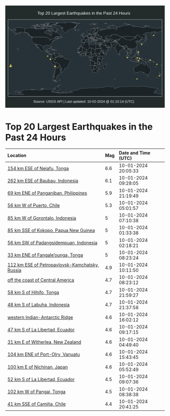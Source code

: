 ![Map](./map.png)

# Top 20 Largest Earthquakes in the Past 24 Hours

| Location | Mag | Date and Time (UTC) |
|:---|:---|:---|
| [154 km ESE of Neiafu, Tonga](https://earthquake.usgs.gov/earthquakes/eventpage/us7000nhjw) | 6.6 | 10-01-2024 20:05:33 |
| [262 km ESE of Baubau, Indonesia](https://earthquake.usgs.gov/earthquakes/eventpage/us7000nhex) | 6.1 | 10-01-2024 09:28:05 |
| [69 km ENE of Panganiban, Philippines](https://earthquake.usgs.gov/earthquakes/eventpage/us7000nhk8) | 5.9 | 10-01-2024 21:19:49 |
| [56 km W of Puerto, Chile](https://earthquake.usgs.gov/earthquakes/eventpage/us7000nhdc) | 5.3 | 10-01-2024 05:01:57 |
| [85 km W of Gorontalo, Indonesia](https://earthquake.usgs.gov/earthquakes/eventpage/us7000nhe1) | 5 | 10-01-2024 07:10:38 |
| [85 km SSE of Kokopo, Papua New Guinea](https://earthquake.usgs.gov/earthquakes/eventpage/us7000nhci) | 5 | 10-01-2024 01:33:38 |
| [56 km SW of Padangsidempuan, Indonesia](https://earthquake.usgs.gov/earthquakes/eventpage/us7000nhcp) | 5 | 10-01-2024 02:18:21 |
| [33 km ENE of Fangale’ounga, Tonga](https://earthquake.usgs.gov/earthquakes/eventpage/us7000nhee) | 5 | 10-01-2024 08:23:24 |
| [112 km ESE of Petropavlovsk-Kamchatsky, Russia](https://earthquake.usgs.gov/earthquakes/eventpage/us7000nhft) | 4.9 | 10-01-2024 10:11:50 |
| [off the coast of Central America](https://earthquake.usgs.gov/earthquakes/eventpage/us7000nhec) | 4.7 | 10-01-2024 08:23:12 |
| [58 km S of Hihifo, Tonga](https://earthquake.usgs.gov/earthquakes/eventpage/us7000nhkj) | 4.7 | 10-01-2024 21:59:27 |
| [48 km S of Labuha, Indonesia](https://earthquake.usgs.gov/earthquakes/eventpage/us7000nhke) | 4.7 | 10-01-2024 21:37:58 |
| [western Indian-Antarctic Ridge](https://earthquake.usgs.gov/earthquakes/eventpage/us7000nhhx) | 4.6 | 10-01-2024 16:02:12 |
| [47 km S of La Libertad, Ecuador](https://earthquake.usgs.gov/earthquakes/eventpage/us7000nhew) | 4.6 | 10-01-2024 09:17:15 |
| [31 km E of Witherlea, New Zealand](https://earthquake.usgs.gov/earthquakes/eventpage/us7000nhda) | 4.6 | 10-01-2024 04:49:40 |
| [104 km ENE of Port-Olry, Vanuatu](https://earthquake.usgs.gov/earthquakes/eventpage/us7000nhhs) | 4.6 | 10-01-2024 15:43:45 |
| [100 km E of Nichinan, Japan](https://earthquake.usgs.gov/earthquakes/eventpage/us7000nhdq) | 4.6 | 10-01-2024 05:52:49 |
| [52 km S of La Libertad, Ecuador](https://earthquake.usgs.gov/earthquakes/eventpage/us7000nhes) | 4.5 | 10-01-2024 09:07:36 |
| [102 km W of Pangai, Tonga](https://earthquake.usgs.gov/earthquakes/eventpage/us7000nhel) | 4.5 | 10-01-2024 08:38:38 |
| [41 km SSE of Camiña, Chile](https://earthquake.usgs.gov/earthquakes/eventpage/us7000nhk1) | 4.4 | 10-01-2024 20:41:25 |
